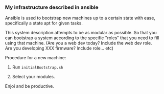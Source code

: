 ### My infrastructure described in ansible ###
Ansible is used to bootstrap new machines up to a certain
state with ease, specifically a state apt for given tasks.

This system description attempts to be as modular as possible.  So that you can bootstrap a system according to the specific "roles" that you need to fill using that machine.  (Are you a web dev today? Include the web dev role.  Are you developing XXX firmware?  Include role... etc)

Procedure for a new machine:
1) Run `initialBootstrap.sh`

2) Select your modules.

Enjoi and be productive.
